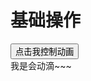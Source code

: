 # 基础操作

<div>
	<button id="test">点击我控制动画</button>
	<div id="test2">我是会动滴~~~</div>
</div>

<script>
	require(['{{module}}'], function(Twitter){
		var sender = new Twitter($("#test")),
			receiver = new Twitter($("#test2"));

		$("#test").on("click",function(){
				sender.tweet("button#test_clicked",{dur:300});
				$(this).attr("disabled", true);
			}
		);

		sender.receive("div#test2_animend",function(){
			$("#test").attr("disabled",false);
		});

		receiver.receive("button#test_clicked",function(evt){
			var data = evt.data;
			$("#test2").fadeToggle(data.dur, function(){
				receiver.tweet("div#test2_animend");
			});
		});

		//忽略这段代码~
		if(!!window.firstRun) {
			location.reload();
		} else {
			window.firstRun = 'aha~';
		}
	});
</script>